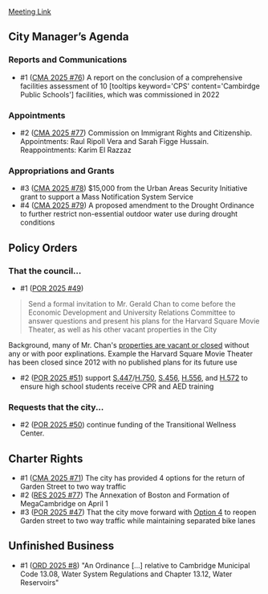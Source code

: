 [Meeting Link](https://cambridgema.iqm2.com/Citizens/Detail_Meeting.aspx?ID=4648)

## City Manager’s Agenda

### Reports and Communications
- #1 ([CMA 2025 #76](https://cambridgema.iqm2.com/Citizens/Detail_LegiFile.aspx?Frame=&MeetingID=4648&MediaPosition=&ID=28488&CssClass=)) A report on the conclusion of a comprehensive facilities assessment of 10 [tooltips keyword='CPS' content='Cambirdge Public Schools'] facilities, which was commissioned in 2022 

### Appointments
- #2 ([CMA 2025 #77](https://cambridgema.iqm2.com/Citizens/Detail_LegiFile.aspx?Frame=&MeetingID=4648&MediaPosition=&ID=28312&CssClass=)) Commission on Immigrant Rights and Citizenship. Appointments: Raul Ripoll Vera and Sarah Figge Hussain. Reappointments: Karim El Razzaz

### Appropriations and Grants
- #3 ([CMA 2025 #78](https://cambridgema.iqm2.com/Citizens/Detail_LegiFile.aspx?Frame=&MeetingID=4648&MediaPosition=&ID=28300&CssClass=)) $15,000 from the Urban Areas Security Initiative grant to support a Mass Notification System Service 
- #4 ([CMA 2025 #79](https://cambridgema.iqm2.com/Citizens/Detail_LegiFile.aspx?Frame=&MeetingID=4648&MediaPosition=&ID=28843&CssClass=)) A proposed amendment to the Drought Ordinance to further restrict non-essential outdoor water use during drought conditions


## Policy Orders
### That the council...
- #1 ([POR 2025 #49](https://cambridgema.iqm2.com/Citizens/Detail_LegiFile.aspx?Frame=&MeetingID=4648&MediaPosition=&ID=28752&CssClass=))
> Send a formal invitation to Mr. Gerald Chan to come before the Economic Development and University Relations Committee to answer questions and present his plans for the Harvard Square Movie Theater, as well as his other vacant properties in the City

Background, many of Mr. Chan's [properties are vacant or closed](https://www.wgbh.org/news/local/2025-01-21/closure-of-a-beloved-bar-in-harvard-square-prompts-questions-about-landlord) without any or with poor explinations. Example the Harvard Square Movie Theater has been closed since 2012 with no published plans for its future use

- #2 ([POR 2025 #51](https://cambridgema.iqm2.com/Citizens/Detail_LegiFile.aspx?Frame=&MeetingID=4648&MediaPosition=&ID=28913&CssClass=)) support [S.447](https://malegislature.gov/Bills/194/S447)/[H.750](https://malegislature.gov/Bills/194/H750), [S.456](https://malegislature.gov/Bills/194/S456), [H.556](https://malegislature.gov/Bills/194/H556), and [H.572](https://malegislature.gov/Bills/194/H572) to ensure high school students receive CPR and AED training

### Requests that the city...
- #2 ([POR 2025 #50](https://cambridgema.iqm2.com/Citizens/Detail_LegiFile.aspx?Frame=&MeetingID=4648&MediaPosition=&ID=28794&CssClass=)) continue funding of the Transitional Wellness Center.


## Charter Rights
- #1 ([CMA 2025 #71](https://cambridgema.iqm2.com/Citizens/Detail_LegiFile.aspx?Frame=&MeetingID=4647&MediaPosition=&ID=28203&CssClass=)) The city has provided 4 options for the return of Garden Street to two way traffic
- #2 ([RES 2025 #77](https://cambridgema.iqm2.com/Citizens/Detail_LegiFile.aspx?Frame=&MeetingID=4647&MediaPosition=&ID=28248&CssClass=)) The Annexation of Boston and Formation of MegaCambridge on April 1
- #3 ([POR 2025 #47](https://cambridgema.iqm2.com/Citizens/Detail_LegiFile.aspx?Frame=&MeetingID=4648&MediaPosition=&ID=28250&CssClass=)) That the city move forward with [Option 4](/council-meeting-march-31st-2025/#garden-street) to reopen Garden street to two way traffic while maintaining separated bike lanes


## Unfinished Business
- #1 ([ORD 2025 #8](https://cambridgema.iqm2.com/Citizens/Detail_LegiFile.aspx?Frame=&MeetingID=4648&MediaPosition=&ID=28068&CssClass=)) "An Ordinance [...] relative to Cambridge Municipal Code 13.08, Water System Regulations and Chapter 13.12, Water Reservoirs"
